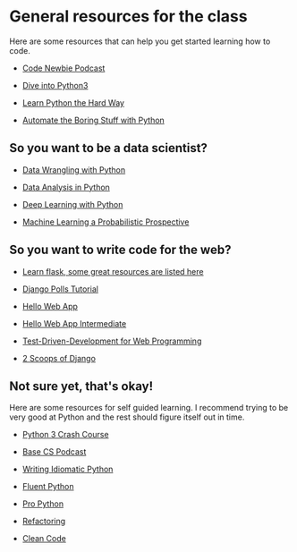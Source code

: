 # General resources for the class
Here are some resources that can help you get started learning how to code.

- [Code Newbie Podcast](https://www.codenewbie.org/podcast)

- [Dive into Python3](http://www.diveintopython3.net/)

- [Learn Python the Hard Way](https://learnpythonthehardway.org/python3/)

- [Automate the Boring Stuff with Python](https://automatetheboringstuff.com/)

## So you want to be a data scientist?

- [Data Wrangling with Python](https://www.amazon.com/Data-Wrangling-Python-Tools-Easier/dp/1491948817)

- [Data Analysis in Python](http://www.data-analysis-in-python.org/index.html)

- [Deep Learning with Python]( https://www.manning.com/books/deep-learning-with-python)

- [Machine Learning a Probabilistic Prospective](https://www.amazon.com/Machine-Learning-Probabilistic-Perspective-Computation/dp/0262018020)

## So you want to write code for the web?

- [Learn flask, some great resources are listed here](https://www.fullstackpython.com/flask.html)

- [Django Polls Tutorial](https://docs.djangoproject.com/en/2.0/intro/tutorial01/)

- [Hello Web App](https://www.amazon.com/Hello-Web-App-Learn-Build-ebook/dp/B00U5MMZ2E/ref=sr_1_1?ie=UTF8&qid=1510599119&sr=8-1&keywords=hello+web+app)

- [Hello Web App Intermediate](https://www.amazon.com/Hello-Web-App-Intermediate-Concepts/dp/0986365920)

- [Test-Driven-Development for Web Programming](https://www.obeythetestinggoat.com/pages/book.html#toc)

- [2 Scoops of Django](https://www.amazon.com/Two-Scoops-Django-1-11-Practices-ebook/dp/B076D5FKFX/ref=sr_1_1?s=books&ie=UTF8&qid=1510598897&sr=1-1&keywords=2+scoops+of+django)

## Not sure yet, that's okay!
Here are some resources for self guided learning. I recommend trying to be very good at Python and the rest should figure itself out in time.

- [Python 3 Crash Course](https://www.amazon.com/Python-Crash-Course-Hands-Project-Based/dp/1593276036)

- [Base CS Podcast](https://www.codenewbie.org/basecs)

- [Writing Idiomatic Python](https://www.amazon.com/Writing-Idiomatic-Python-Jeff-Knupp-ebook/dp/B00B5VXMRG)

- [Fluent Python]((https://www.amazon.com/dp/1491946008?aaxitk=o7.Y1C9z7oJp87fs3ev30Q&pd_rd_i=1491946008&hsa_cr_id=1406361870001))

- [Pro Python](https://www.amazon.com/Pro-Python-Marty-Alchin/dp/1484203356/ref=sr_1_1?s=books&ie=UTF8&qid=1510598874&sr=1-1&keywords=pro+python)

- [Refactoring](https://www.amazon.com/Refactoring-Improving-Design-Existing-Code/dp/0201485672/ref=sr_1_1?ie=UTF8&qid=1510598784&sr=8-1&keywords=refactoring+martin+fowler)

- [Clean Code](https://www.amazon.com/Clean-Code-Handbook-Software-Craftsmanship/dp/0132350882/ref=sr_1_1?s=books&ie=UTF8&qid=1510598926&sr=1-1&keywords=clean+code)
